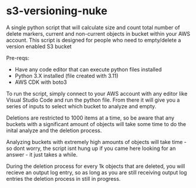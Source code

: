 # s3-versioning-nuke
A single python script that will calculate size and count total number of delete markers, current and non-current objects in bucket within your AWS account. This script is designed for people who need to empty/delete a version enabled S3 bucket

Pre-reqs:
  - Have any code editor that can execute python files installed
  - Python 3.X installed (file created with 3.11)
  - AWS CDK with boto3
  
  To run the script, simply connect to your AWS account with any editor like Visual Studio Code and run the python file.
  From there it will give you a series of inputs to select which bucket to analyze and empty.
  
  Deletions are restricted to 1000 items at a time, so be aware that any buckets with a significant amount of objects will take some time to do the inital analyze and the deletion process.
  
  Analyzing buckets with extremely high amounts of objects will take time - so dont worry, the script isnt hung up if you came here looking for an answer - it just takes a while.
  
 During the deletion process for every 1k objects that are deleted, you will recieve an output log entry, so as long as you are still receiving output log entries the deletion process in still in progress. 
